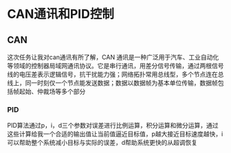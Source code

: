 # CAN通讯和PID控制  
## CAN
这次任务让我对can通讯有所了解，CAN 通讯是一种广泛用于汽车、工业自动化等领域的控制器局域网通讯协议。它是串行通讯，用差分信号传输，通过两根信号线的电压差表示逻辑信号，抗干扰能力强；网络拓扑常用总线型，多个节点连在总线上，同一时刻仅一个节点能发送数据；数据以数据帧为基本单位传输，数据帧包括帧起始、仲裁场等多个部分  
### PID
PID算法通过p，i，d三个参数对误差进行比例运算，积分运算和微分运算，通过这些计算给我一个合适的输出值让当前值逼近目标值，p越大接近目标速度越快，i可以帮助整个系统减小目标与实际的误差，d帮助系统更快的从超调恢复